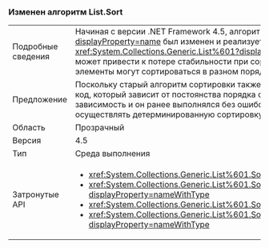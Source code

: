 ### <a name="listsort-algorithm-changed"></a>Изменен алгоритм List.Sort

|   |   |
|---|---|
|Подробные сведения|Начиная с версии .NET Framework 4.5, алгоритм сортировки <xref:System.Collections.Generic.List%601?displayProperty=name> был изменен и реализует интроспективную сортировку вместо быстрой. Сортировка <xref:System.Collections.Generic.List%601?displayProperty=name> никогда не была стабильной, однако это изменение может привести к потере стабильности при сортировке в различных других сценариях. Это означает, что эквивалентные элементы могут сортироваться в разном порядке при последовательных вызовах API.|
|Предложение|Поскольку старый алгоритм сортировки также был нестабилен (в несколько другом плане), не следует использовать код, который зависит от постоянства порядка сортировки эквивалентных элементов. Если в коде присутствовала такая зависимость и он ранее выполнялся без ошибок, его следует обновить для использования компаратора, который будет осуществлять детерминированную сортировку элементов в необходимом порядке.|
|Область|Прозрачный|
|Версия|4.5|
|Тип|Среда выполнения|
|Затронутые API|<ul><li><xref:System.Collections.Generic.List%601.Sort?displayProperty=nameWithType></li><li><xref:System.Collections.Generic.List%601.Sort(System.Collections.Generic.IComparer{%600})?displayProperty=nameWithType></li><li><xref:System.Collections.Generic.List%601.Sort(System.Comparison{%600})?displayProperty=nameWithType></li><li><xref:System.Collections.Generic.List%601.Sort(System.Int32,System.Int32,System.Collections.Generic.IComparer{%600})?displayProperty=nameWithType></li></ul>|

